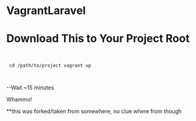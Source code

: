 VagrantLaravel
==============
<h1>Download This to Your Project Root </h1>

<code> <pre>
cd /path/to/project
vagrant up </pre>
</code>

--Wait ~15 minutes

Whammo!

**this was forked/taken from somewhere, no clue where from though 
